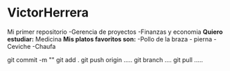 # VictorHerrera
Mi primer repositorio
-Gerencia de proyectos
-Finanzas y economia
**Quiero estudiar:**
    Medicina
**Mis platos favoritos son:**
-Pollo de la braza - pierna
-Ceviche
-Chaufa

git commit -m ""
git add .
git push origin .....
git branch ....
git pull .....